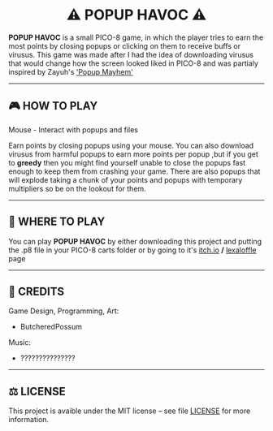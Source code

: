 <h1 align='center'>⚠️ POPUP HAVOC ⚠️</h1>

**POPUP HAVOC** is a small PICO-8 game, in which the player tries to earn the most points by closing popups or clicking on them to receive buffs or virusus. This game was made after I had the idea of downloading virusus that would change how the screen looked liked in PICO-8 and was partialy inspired by Zayuh's ['Popup Mayhem'](https://zayuhgames.itch.io/virus-mayhem)

---

## 🎮 HOW TO PLAY 

Mouse - Interact with popups and files

Earn points by closing popups using your mouse. You can also download virusus from harmful popups to earn more points per popup ,but if you get to **greedy** then you might find yourself unable to close the popups fast enough to keep them from crashing your game. There are also popups that will explode taking a chunk of your points and popups with temporary multipliers so be on the lookout for them.

---

## 📍 WHERE TO PLAY  

You can play **POPUP HAVOC** by either downloading this project and putting the .p8 file in your PICO-8 carts folder or by going to it's 
[itch.io](https://github.com/ButcheredPossum/PopupHavoc) **/** [lexaloffle](https://github.com/ButcheredPossum/PopupHavoc) page

---

## 📄 CREDITS 

Game Design, Programming, Art:
 - ButcheredPossum

Music:
 - ???????????????

---

## ⚖️ LICENSE 

This project is avaible under the MIT license – see file [LICENSE](./LICENSE) for more information.

